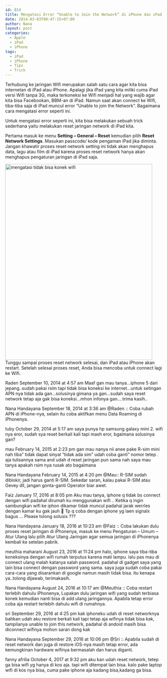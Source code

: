 ```yaml
---
id: 814
title: Mengatasi Error “Unable to Join the Network” di iPhone dan iPad
date: 2014-03-03T00:47:15+07:00
author: Nana
layout: post
categories:
  - Apple
  - iPad
  - iPhone
tags:
  - iPad
  - iPhone
  - Tips
  - Trick
---
```

Terhubung ke jaringan Wifi merupakan salah satu cara agar kita bisa internetan di iPad atau iPhone. Apalagi jika iPad yang kita miliki cuma iPad versi Wifi tanpa 3G, maka terkoneksi ke Wifi menjadi hal yang wajib agar kita bisa Facebookan, BBM-an di iPad. Namun saat akan connect ke Wifi, tiba-tiba saja di iPad muncul error “Unable to join the Network”. Bagaimana cara mengatasi error seperti ini.

Untuk mengatasi error seperti ini, kita bisa melakukan sebuah trick sederhana yaitu melakukan reset jaringan network di iPad kita.

Pertama masuk ke menu **Setting – General – Reset** kemudian pilih **Reset Network Settings**. Masukan passcode/ kode pengaman iPad jika diminta. Jangan khawatir proses reset network setting ini tidak akan menghapus data, lagu atau film di iPad karena proses reset network hanya akan menghapus pengaturan jaringan di iPad saja.

<img loading="lazy"  src="https://4.bp.blogspot.com/-OKe2qk6dz8Y/UxPQepn5ZiI/AAAAAAAACv0/36YpA7hzirg/s1600/wifi_error_unable_to_join_the_network.png" alt="mengatasi tidak bisa konek wifi" width="470" height="627" />  
Tunggu sampai proses reset network selesai, dan iPad atau iPhone akan restart. Setelah selesai proses reset, Anda bisa mencoba untuk connect lagi ke Wifi.

Raden September 10, 2014 at 4:57 am
Maaf gan mau tanya…iphone 5 dari jepang..sudah pakai rsim tapi tidak bisa koneksi ke internet…untuk setingan APN nya tidak ada gan…solusinya gimana ya gan…sudah saya reset network tetap aja gak bisa koneksi…mhon infonya gan….trima kasih..


Nana Handayana September 18, 2014 at 3:36 am
@Raden :: Coba rubah APN di iPhone-nya, selain itu coba aktifkan menu Data Roaming di iPhonenya.


tuby October 29, 2014 at 5:17 am
saya punya hp samsung galaxy mini 2. wifi nya eror, sudah sya reset berkali kali tapi mash eror, bgaimana solusinya gan?


mau February 14, 2015 at 2:23 pm
gan mau nanya nii
anee pake R-sim mini
nah tiba” tidak dapat sinyal
“tidak ada sim”
udah coba ganti” nomor
tetep . aja tulisannya sama
and udah d reset jaringan pun sama nah saya mau tanya apakah rsim nya rusak ato bagaimana


Nana Handayana February 14, 2015 at 4:20 pm
@Mau:: R-SIM sudah diblokir, jadi harus ganti R-SIM. Sekedar saran, kalau pakai R-SIM atau Gevey dll, jangan gonta-ganti Operator biar awet.


Faiz January 17, 2016 at 8:05 pm
Aku mau tanya, iphone q tidak bs connect dengan wifi padahal dirumah ku menggunakan wifi .. Ketika q ingin sambungkan wifi ke iphon dikamar tidak muncul padahal jarak werrles dengan kamar ku gak jauh 🙁
Tp q coba dengan iphone yg laen signalx bagus … Please tolong solusix ???


Nana Handayana January 18, 2016 at 10:23 am
@Faiz :: Coba lakukan dulu proses reset jaringan di iPhonenya, masuk ke menu Pengaturan – Umum – Atur Ulang lalu pilih Atur Ulang Jaringan agar semua jaringan di iPhonenya kembali ke setelan pabrik.


meuthia maharani August 23, 2016 at 11:24 pm
halo, iphone saya tiba-tiba koneksinya dengan wifi rumah terputus karena mati lampu. lalu pas mau di connect ulang malah katanya salah password. padahal di gadget saya yang lain bisa connect dengan password yang sama. saya juga sudah coba pakai cara-cara yang disarankan di google namun masih tidak bisa. itu kenapa ya..tolong dijawab, terimakasih.


Nana Handayana August 24, 2016 at 10:17 am
@Meuthia :: Coba restart terlebih dahulu iPhonenya, Lupakan dulu jaringan wifi yang sudah terbiasa konek kemudian nanti bisa di add ulang jaringannya. Apabila tetap error coba aja restart terlebih dahulu wifi di rumahnya.


sri September 29, 2016 at 4:25 pm
kak iphoneku udah di reset networknya bahkan udah aku restore berkali kali tapi tetap aja wifinya tidak bisa kak, tampilanya unable to join this network, padahal di andoid masih bisa diconnect wifinya
mohon saran dong kak


Nana Handayana September 29, 2016 at 10:06 pm
@Sri :: Apabila sudah di reset network dan juga di restore iOS-nya masih tetap error, ada kemungkinan hardware wifinya bermasalah dan harus diganti.


fanny afrilia October 4, 2017 at 9:32 pm
aku kan udah reset network, tetep ga bisa wifi yg hanya di kos aja. tapi wifi ditempat lain bisa. kalo pake laptop wifi di kos nya bisa, cuma pake iphone aja kadang bisa,kadang ga bisa.